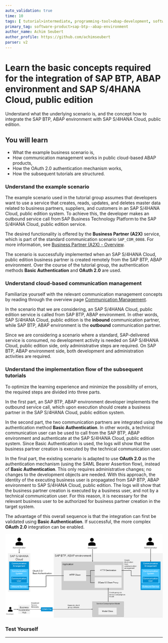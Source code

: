 ```yaml
---
auto_validation: true
time: 10
tags: [ tutorial>intermediate, programming-tool>abap-development, software-product>sap-s-4hana-cloud]
primary_tag: software-product>sap-btp--abap-environment
author_name: Achim Seubert
author_profile: https://github.com/achimseubert
parser: v2
---
```


# Learn the basic concepts required for the integration of SAP BTP, ABAP environment and SAP S/4HANA Cloud, public edition
<!-- description --> Understand what the underlying scenario is, and the concept how to integrate the SAP BTP, ABAP environment with SAP S/4HANA Cloud, public edition.

## You will learn
- What the example business scenario is,
- How communication management works in public cloud-based ABAP products,
- How the OAuth 2.0 authentication mechanism works,
- How the subsequent tutorials are structured.

### Understand the example scenario

The example scenario used in the tutorial group assumes that developers want to use a service that creates, reads, updates, and deletes master data related to business partners, suppliers, and customers in an SAP S/4HANA Cloud, public edition system. To achieve this, the developer makes an outbound service call from SAP Business Technology Platform to the SAP S/4HANA Cloud, public edition service.

The desired functionality is offered by the **Business Partner (A2X)** service, which is part of the standard communication scenario `SAP_COM_0008`. For more information, see [Business Partner (A2X) - Overview](https://api.sap.com/api/API_BUSINESS_PARTNER/overview).

The scenario is successfully implemented when an SAP S/4HANA Cloud, public edition business partner is created remotely from the SAP BTP, ABAP environment. Over the course of the tutorial group, the authentication methods **Basic Authentication** and **OAuth 2.0** are used.

### Understand cloud-based communication management

Familiarize yourself with the relevant communication management concepts by reading through the overview page [Communication Management](https://help.sap.com/docs/sap-btp-abap-environment/abap-environment/communication-management).

In the scenario that we are considering, an SAP S/4HANA Cloud, public edition service is called from SAP BTP, ABAP environment. In other words, SAP S/4HANA Cloud, public edition is the **inbound** communication partner, while SAP BTP, ABAP environment is the **outbound** communication partner.

Since we are considering a scenario where a standard, SAP-delivered service is consumed, no development activity is needed on SAP S/4HANA Cloud, public edition side, only administrative steps are required. On SAP BTP, ABAP environment side, both development and administration activities are required.

### Understand the implementation flow of the subsequent tutorials

To optimize the learning experience and minimize the possibility of errors, the required steps are divided into three parts.

In the first part, an SAP BTP, ABAP environment developer implements the outbound service call, which upon execution should create a business partner in the SAP S/4HANA Cloud, public edition system.  

In the second part, the two communication partners are integrated using the authentication method **Basic Authentication**. In other words, a technical communication user can be used to call from the SAP BTP, ABAP environment and authenticate at the SAP S/4HANA Cloud, public edition system. Since Basic Authentication is used, the logs will show that the business partner creation is executed by the technical communication user.

In the final part, the existing scenario is adapted to use **OAuth 2.0** as the authentication mechanism (using the SAML Bearer Assertion flow), instead of **Basic Authentication**. This only requires administrative changes; no changes to the development objects are needed. With this approach, the identity of the executing business user is propagated from SAP BTP, ABAP environment to SAP S/4HANA Cloud, public edition. The logs will show that the business partner creation is executed by a business user, and not by a technical communication user. For this reason, it is necessary for the relevant business user to be authorized for business partner creation in the target system.

The advantage of this overall sequence is that the integration can first be validated using **Basic Authentication**. If successful, the more complex **OAuth 2.0** integration can be enabled.

![Integration Diagram](new_integration_diagram.png)

### Test Yourself

---
